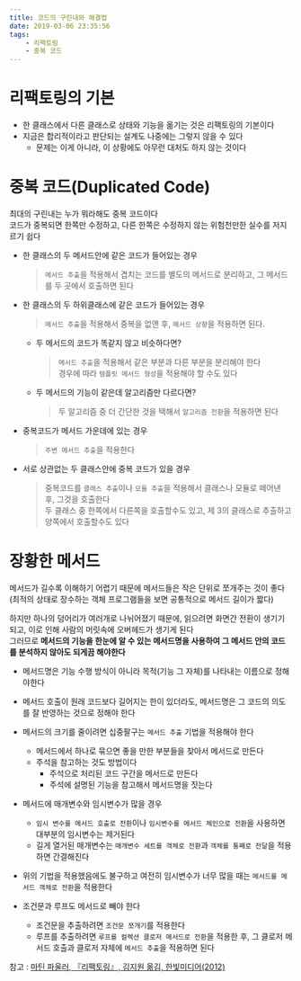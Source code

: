 ```yaml
---
title: 코드의 구린내와 해결법
date: 2019-03-06 23:35:56
tags:
    - 리팩토링
    - 중복 코드
---
```


# 리팩토링의 기본
- 한 클래스에서 다른 클래스로 상태와 기능을 옮기는 것은 리팩토링의 기본이다
- 지금은 합리적이라고 판단되는 설계도 나중에는 그렇지 않을 수 있다
    - 문제는 이게 아니라, 이 상황에도 아무런 대처도 하지 않는 것이다

# 중복 코드(Duplicated Code)
최대의 구린내는 누가 뭐라해도 중복 코드이다  
코드가 중복되면 한쪽만 수정하고, 다른 한쪽은 수정하지 않는 위험천만한 실수를 저지르기 쉽다  

- 한 클래스의 두 메서드안에 같은 코드가 들어있는 경우  
    > `메서드 추출`을 적용해서 겹치는 코드를 별도의 메서드로 분리하고, 그 메서드를 두 곳에서 호출하면 된다  
- 한 클래스의 두 하위클래스에 같은 코드가 들어있는 경우  
    > `메서드 추출`을 적용해서 중복을 없앤 후, `메서드 상향`을 적용하면 된다.
    - 두 메서드의 코드가 똑같지 않고 비슷하다면?  
        > `메서드 추출`을 적용해서 같은 부분과 다른 부분을 분리해야 한다  
        > 경우에 따라 `템플릿 메서드 형성`을 적용해야 할 수도 있다  
    - 두 메서드의 기능이 같은데 알고리즘만 다르다면?  
        > 두 알고리즘 중 더 간단한 것을 택해서 `알고리즘 전환`을 적용하면 된다  
- 중복코드가 메서드 가운데에 있는 경우  
    > `주변 메서드 추출`을 적용한다  
- 서로 상관없는 두 클래스안에 중복 코드가 있을 경우  
    > 중복코드를 `클래스 추출`이나 `모듈 추출`을 적용해서 클래스나 모듈로 떼어낸 후, 그것을 호출한다  
    > 두 클래스 중 한쪽에서 다른쪽을 호출할수도 있고, 제 3의 클래스로 추출하고 양쪽에서 호출할수도 있다  

# 장황한 메서드
메서드가 길수록 이해하기 어렵기 때문에 메서드들은 작은 단위로 쪼개주는 것이 좋다  
(최적의 상태로 장수하는 객체 프로그램들을 보면 공통적으로 메서드 길이가 짧다)  

하지만 하나의 덩어리가 여러개로 나뉘어졌기 때문에, 읽으려면 화면간 전환이 생기기 되고, 이로 인해 사람의 머릿속에 오버헤드가 생기게 된다  
그러므로 **메서드의 기능을 한눈에 알 수 있는 메서드명을 사용하여 그 메서드 안의 코드를 분석하지 않아도 되게끔 해야한다**  
- 메서드명은 기능 수행 방식이 아니라 목적(기능 그 자체)를 나타내는 이름으로 정해야한다
- 메서드 호출이 원래 코드보다 길어지는 한이 있더라도, 메서드명은 그 코드의 의도를 잘 반영하는 것으로 정해야 한다

- 메서드의 크기를 줄이려면 십중팔구는 `메서드 추출` 기법을 적용해야 한다
    - 메서드에서 하나로 묶으면 좋을 만한 부분들을 찾아서 메서드로 만든다
    - 주석을 참고하는 것도 방법이다
        - 주석으로 처리된 코드 구간을 메서드로 만든다
        - 주석에 설명된 기능을 참고해서 메서드명을 짓는다
- 메서드에 매개변수와 임시변수가 많을 경우
    - `임시 변수를 메서드 호출로 전환`이나 `임시변수를 메서드 체인으로 전환`을 사용하면 대부분의 임시변수는 제거된다
    - 길게 열거된 매개변수는 `매개변수 세트를 객체로 전환`과 `객체를 통째로 전달`을 적용하면 간결해진다
- 위의 기법을 적용했음에도 불구하고 여전히 임시변수가 너무 많을 때는 `메서드를 메서드 객체로 전환`을 적용한다
- 조건문과 루프도 메서드로 빼야 한다
    - 조건문을 추출하려면 `조건문 쪼개기`를 적용한다
    - 루프를 추출하려면 `루프를 컬렉션 클로저 메서드로 전환`을 적용한 후, 그 클로저 메서드 호출과 클로저 자체에 `메서드 추출`을 적용하면 된다

참고 : [마틴 파울러, 『리팩토링』, 김지원 옮김, 한빛미디어(2012)](http://www.kyobobook.co.kr/product/detailViewKor.laf?ejkGb=KOR&mallGb=KOR&barcode=9788979149715&orderClick=LAG&Kc=)

<!-- more -->